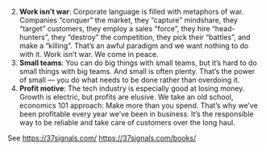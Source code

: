 2. **Work isn’t war**: Corporate language is filled with metaphors of war. Companies “conquer” the market, they “capture” mindshare, they “target” customers, they employ a sales “force”, they hire “head-hunters”, they “destroy” the competition, they pick their “battles”, and make a “killing”. That’s an awful paradigm and we want nothing to do with it. Work isn’t war. We come in peace.
3. **Small teams**: You can do big things with small teams, but it’s hard to do small things with big teams. And small is often plenty. That’s the power of small — you do what needs to be done rather than overdoing it.
4. **Profit motive**: The tech industry is especially good at losing money. Growth is electric, but profits are elusive. We take an old school, economics 101 approach: Make more than you spend. That’s why we’ve been profitable every year we’ve been in business. It’s the responsible way to be reliable and take care of customers over the long haul.

See
https://37signals.com/
https://37signals.com/books/